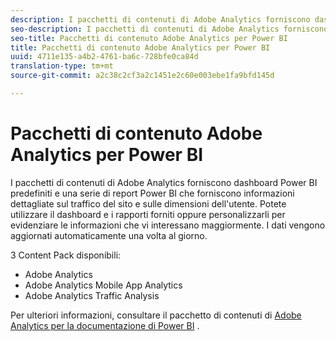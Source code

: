 ```yaml
---
description: I pacchetti di contenuti di Adobe Analytics forniscono dashboard Power BI predefiniti e una serie di report Power BI che forniscono informazioni dettagliate sul traffico del sito e sulle dimensioni dell'utente. Potete utilizzare il dashboard e i rapporti forniti oppure personalizzarli per evidenziare le informazioni che vi interessano maggiormente. I dati vengono aggiornati automaticamente una volta al giorno.
seo-description: I pacchetti di contenuti di Adobe Analytics forniscono dashboard Power BI predefiniti e una serie di report Power BI che forniscono informazioni dettagliate sul traffico del sito e sulle dimensioni dell'utente. Potete utilizzare il dashboard e i rapporti forniti oppure personalizzarli per evidenziare le informazioni che vi interessano maggiormente. I dati vengono aggiornati automaticamente una volta al giorno.
seo-title: Pacchetti di contenuto Adobe Analytics per Power BI
title: Pacchetti di contenuto Adobe Analytics per Power BI
uuid: 4711e135-a4b2-4761-ba6c-728bfe0ca84d
translation-type: tm+mt
source-git-commit: a2c38c2cf3a2c1451e2c60e003ebe1fa9bfd145d

---
```



# Pacchetti di contenuto Adobe Analytics per Power BI

I pacchetti di contenuti di Adobe Analytics forniscono dashboard Power BI predefiniti e una serie di report Power BI che forniscono informazioni dettagliate sul traffico del sito e sulle dimensioni dell'utente. Potete utilizzare il dashboard e i rapporti forniti oppure personalizzarli per evidenziare le informazioni che vi interessano maggiormente. I dati vengono aggiornati automaticamente una volta al giorno.

3 Content Pack disponibili:

* Adobe Analytics
* Adobe Analytics Mobile App Analytics
* Adobe Analytics Traffic Analysis

Per ulteriori informazioni, consultare il pacchetto di contenuti di [Adobe Analytics per la documentazione di Power BI](https://powerbi.microsoft.com/en-us/documentation/powerbi-content-pack-adobe-analytics/) .
